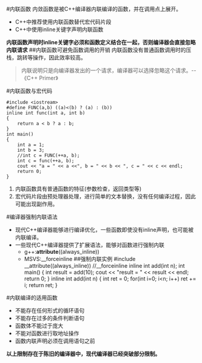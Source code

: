 #内联函数
内敛函数是被C++编译器内联编译的函数，并在调用点上展开。

* C++中推荐使用内联函数替代宏代码片段
* C++中使用inline关键字声明内联函数

**内联函数声明时inline关键字必须和函数定义结合在一起，否则编译器会直接忽略内联请求**
##内联函数可避免函数调用的开销
内联函数没有普通函数调用时的压栈，跳转等操作，因此效率较高。

>内联说明只是向编译器发出的一个请求，编译器可以选择忽略这个请求。--《C++ Primer》

#内联函数与宏代码

	#include <iostream>
	#define FUNC(a,b) ((a)<(b) ? (a) : (b))
	inline int func(int a, int b)
	{
		return a < b ? a : b;
	}
	int main()
	{
		int a = 1;
		int b = 3;
		//int c = FUNC(++a, b);
		int c = func(++a, b);
		cout << "a = " << a <<", b = " << b << ", c = " << c << endl;
		return 0;
	}
1. 内联函数具有普通函数的特征(参数检查，返回类型等)
2. 宏代码片段由预处理器处理，进行简单的文本替换，没有任何编译过程，因此可能出现副作用。 

#编译器强制内联语法
* 现代C++编译器能够进行编译优化，一些函数即使没有inline声明，也可能被内联编译。
* 一些现代C++编译器提供了扩展语法，能够对函数进行强制内联
	* g++:__attribute__((always_inline))
	* MSVS:__forceinline
##强制内联实例
	#include <iostream>
	__attribute((always_inline))
	//__forceinline
	inline int add(int n);
	int main()
	{
		int result = add(10);
		cout << "result = " << result << endl;
		return 0;
	}
	inline int add(int n)
	{
		int ret = 0;
		for(int i=0; i<n; i++)
			ret += i;
		return ret;
	}

#内联编译的适用函数
* 不能存在任何形式的循环语句
* 不能存在过多的条件判断语句
* 函数体不能过于庞大
* 不能对函数进行取地址操作
* 函数内联声明必须在调用语句之前

**以上限制存在于陈旧的编译器中，现代编译器已经突破部分限制。**